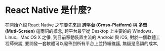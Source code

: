 # React Native 是什麼?
在開始介紹 React Native 之前要先來談 **跨平台 (Cross-Platform)** 與 **多螢 (Muti-Screen)** 這兩詞的概念, 跨平台最早從 Desktop 上主要的的 Windows、Linux、Mac OS X 之爭, 到目前移動裝置主流的 Android 與 iOS, 對於一個軟體工程師來說, 要開發一套軟體可以發佈到所有平台上並持續維護, 無疑是高額的成本, 


